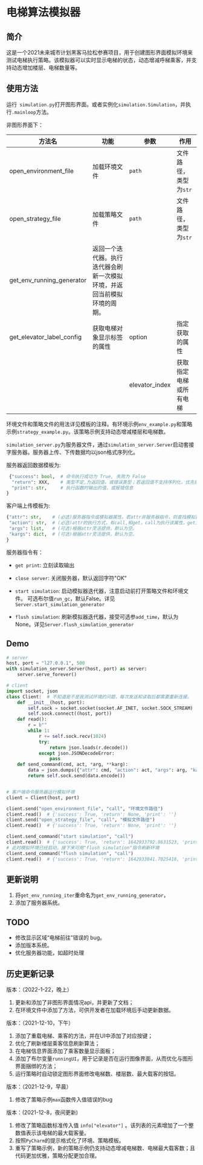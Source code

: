 # 电梯算法模拟器

## 简介

这是一个2021未来城市计划黑客马拉松参赛项目，用于创建图形界面模拟环境来测试电梯执行策略。该模拟器可以实时显示电梯的状态，动态增减呼梯乘客，并支持动态增加楼层、电梯数量等。

## 使用方法

运行` simulation.py`打开图形界面。或者实例化`simulation.Simulation`，并执行`.mainloop`方法。

非图形界面下：

| 方法名                    | 功能                                                         | 参数           | 作用                   |
| ------------------------- | ------------------------------------------------------------ | -------------- | ---------------------- |
| open_environment_file     | 加载环境文件                                                 | `path`         | 文件路径，类型为`str`  |
| open_strategy_file        | 加载策略文件                                                 | `path`         | 文件路径，类型为`str`  |
| get_env_running_generator | 返回一个迭代器。执行迭代器会刷新一次模拟环境，并返回当前模拟环境的周期。 |                |                        |
| get_elevator_label_config | 获取电梯对象显示标签的属性                                   | option         | 指定获取的属性         |
|                           |                                                              | elevator_index | 获取指定电梯或所有电梯 |

环境文件和策略文件的用法详见模板的注释。有环境示例`env_example.py`和策略示例`strategy_example.py`。该策略示例支持动态增减楼层和电梯数。

`simulation_server.py`为服务器文件，通过`simulation_server.Server`启动套接字服务器。服务器上传、下传数据均以json格式序列化。

服务器返回数据模板为:

```python
 {"success": bool,  # 命令执行成功为 True, 失败为 False
  "return": XXX,    # 类型不定,为返回值，或错误类型；若返回值不支持序列化，优先执行format，其次是str
  "print": str,     # 执行函数时输出的值，或报错信息
}
```

客户端上传模板为:

   ```python
   {"attr": str,    # (必选)服务器指令或模拟器属性。若attr非服务器指令，则查找模拟器是否有对应的属性，有则执行action对应的行为
    "action": str,  # (必选)attr的执行方式，有call,和get，call为执行该属性，get为直接返回。对服务器指令，必须为call。
    "args": list,   # (可选)根据attr灵活提供，默认为空。
    "kargs": dict,  # (可选)根据attr灵活提供，默认为空。
   }
   ```

服务器指令有：
- `get print`: 
    立刻读取输出

- `close server`:
    关闭服务器，默认返回字符"OK"
    
- `start simulation`: 
    启动模拟器迭代器，注意启动前打开策略文件和环境文件。
    可选布尔值`run_gc`，默认False。详见`Server.start_simulation_generator`
    
- `flush simulation`:
    刷新模拟器迭代器，接受可选参`add_time`，默认为None。详见`Server.flush_simulation_generator`

## Demo

```python
# server
host, port = "l27.0.0.1", 500
with simulation_server.Server(host, port) as server:
    server.serve_forever()

# client
import socket, json
class Client:  # 不知道是不是我测试环境的问题，每次发送和读取后都需要重新连接。
    def __init__(host, port):
        self.sock = socket.socket(socket.AF_INET, socket.SOCK_STREAM)
     	self.sock.connect((host, port))
    def read():
        r = b""
        while 1:
            r += self.sock.recv(1024)
            try:
                return json.loads(r.decode())
            except json.JSONDecodeError:
                pass
    def send_command(cmd, act, *arg, **karg):
        data = json.dumps({"attr": cmd, "action": act, "args": arg, "kargs": karg})
        return self.sock.send(data.encode())


# 客户端命令服务器运行模拟环境
client = Client(host, port)

client.send("open_environment_file", "call", "环境文件路径")
client.read()  # {'success': True, 'return': None, 'print': ''}
client.send("open_strategy_file", "call", "模拟文件路径")
client.read()  # {'success': True, 'return': None, 'print': ''}

client.send_command("start simulation", "call")
client.read()  # {'success': True, 'return': 1642933792.8631523, 'print': ''}
# 此时模拟环境已经启动，接下来可用"flush simulation"指令刷新环境
client.send_command("flush simulation", "call")
client.read()  # {'success': True, 'return': 1642933841.7025418, 'print': ''} 1642933841.7025418为模拟环境的时间值
```

## 更新说明

1. 将`get_env_running_iter`重命名为`get_env_running_generator`，
2. 添加了服务器系统。

## TODO

- 修改显示区域“电梯前往”错误的 bug。
- 添加版本系统。
- 优化服务器功能，如超时处理

## 历史更新记录

版本：（2022-1-22，晚上）

1. 更新和添加了非图形界面情况api，并更新了文档；
2. 在环境文件中添加了方法，可供开发者在加载环境后手动更新数据。

版本：（2021-12-10，下午）

1. 添加了重载电梯、乘客的方法，并在UI中添加了对应按键；
2. 优化了刷新楼层乘客信息刷新算法；
3. 在电梯信息界面添加了乘客数量显示面板；
4. 添加了布尔变量`runningUI`，用于记录是否在运行图像界面，从而优化与图形界面捆绑的方法；
5. 运行策略时自动锁定图形界面修改电梯数、楼层数、最大载客的按钮。

版本：（2021-12-9，早晨）

1. 修改了策略示例`max`函数传入值错误的bug

版本：(2021-12-8，夜间更新)

1. 修改了策略函数标准传入值 `info["elevator"]` 。该列表的元素增加了一个整数值表示该电梯的最大载客量。
2. 按照`PyCharm`的提示格式化了环境、策略模板。
3. 重写了策略示例，新的策略示例仍支持动态增减电梯数、电梯最大载客数；且代码更加优雅，策略分配更加合理。
